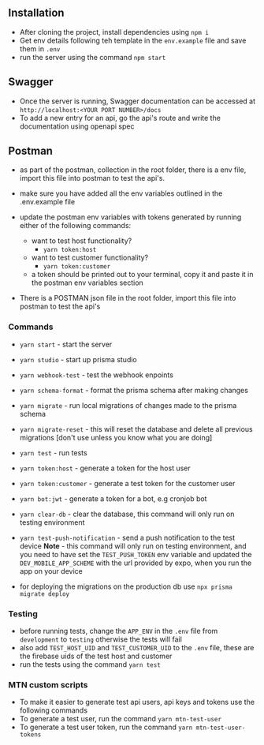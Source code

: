 

## Installation
- After cloning the project, install dependencies using `npm i`
- Get env details following teh template in the `env.example` file and save them in `.env`
- run the server using the command `npm start`

## Swagger
- Once the server is running, Swagger documentation can be accessed at `http://localhost:<YOUR PORT NUMBER>/docs`
- To add a new entry for an api, go the api's route and write the documentation using openapi spec

## Postman
- as part of the postman, collection in the root folder, there is a env file, import this file into postman to test the api's.
- make sure you have added all the env variables outlined in the .env.example file
- update the postman env variables with tokens generated by running either of the following commands:
    - want to test host functionality?
        - `yarn token:host`
    - want to test customer functionality?
        - `yarn token:customer`
  - a token should be printed out to your terminal, copy it and paste it in the postman env variables section

- There is a POSTMAN json file in the root folder, import this file into postman to test the api's


### Commands
- `yarn start` - start the server
- `yarn studio` - start up prisma studio
- `yarn webhook-test` - test the webhook enpoints 
- `yarn schema-format` - format the prisma schema after making changes
- `yarn migrate` - run local migrations of changes made to the prisma schema
- `yarn migrate-reset` - this will reset the database and delete all previous migrations [don't use unless you know what you are doing]
- `yarn test` - run tests
- `yarn token:host` - generate a token for the host user
- `yarn token:customer` - generate a test token for the customer user
- `yarn bot:jwt` - generate a token for a bot, e.g cronjob bot
- `yarn clear-db` - clear the database, this command will only run on testing environment
- `yarn test-push-notification` - send a push notification to the test device **Note** - this command will only run on testing environment, and you need to have set the `TEST_PUSH_TOKEN` env variable and updated the `DEV_MOBILE_APP_SCHEME` with the url provided by expo, when you run the app on your device


- for deploying the migrations on the production db use `npx prisma migrate deploy `

### Testing
- before running tests, change the ``APP_ENV`` in the `.env` file from `development` to `testing` otherwise the tests will fail
- also add `TEST_HOST_UID` and `TEST_CUSTOMER_UID` to the `.env` file, these are the firebase uids of the test host and customer
- run the tests using the command `yarn test`


### MTN custom scripts
- To make it easier to generate test api users, api keys and tokens use the following commands
- To generate a test user, run the command `yarn mtn-test-user`
- To generate a test user token, run the command `yarn mtn-test-user-tokens`
